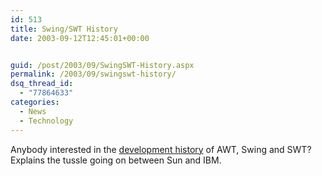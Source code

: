 ```yaml
---
id: 513
title: Swing/SWT History
date: 2003-09-12T12:45:01+00:00


guid: /post/2003/09/SwingSWT-History.aspx
permalink: /2003/09/swingswt-history/
dsq_thread_id:
  - "77864633"
categories:
  - News
  - Technology
---
```

<body xmlns="http://www.w3.org/1999/xhtml">
    Anybody interested in the <a href="http://www.mail-archive.com/jug-discussion@tucson-jug.org/msg00355.html">development
    history</a> of AWT, Swing and SWT? Explains the tussle going on between Sun and IBM.</body>